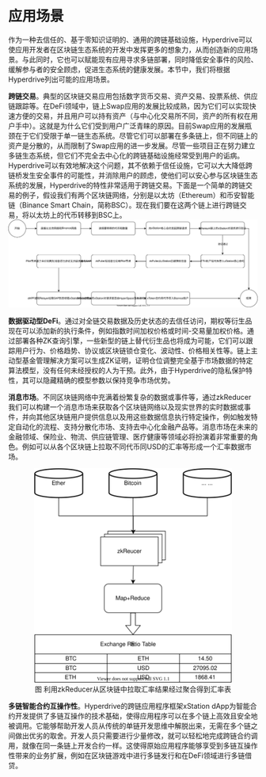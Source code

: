 # 应用场景

作为一种去信任的、基于零知识证明的、通用的跨链基础设施，Hyperdrive可以使应用开发者在区块链生态系统的开发中发挥更多的想象力，从而创造新的应用场景。与此同时，它也可以赋能现有应用寻求多链部署，同时降低安全事件的风险、缓解参与者的安全顾虑，促进生态系统的健康发展。本节中，我们将根据Hyperdrive列出可能的应用场景。

**跨链交易**。典型的区块链交易应用包括数字货币交易、资产交易、投票系统、供应链跟踪等。在DeFi领域中，链上Swap应用的发展比较成熟，因为它们可以实现快速方便的交易，并且用户可以持有资产（与中心化交易所不同，资产的所有权在用户手中）。这就是为什么它们受到用户广泛青睐的原因。目前Swap应用的发展瓶颈在于它们受限于单一链生态系统。尽管它们可以部署在多条链上，但不同链上的资产是分散的，从而限制了Swap应用的进一步发展。尽管一些项目正在努力建立多链生态系统，但它们不完全去中心化的跨链基础设施经常受到用户的诟病。Hyperdrive可以有效地解决这个问题，其不依赖于信任设施，它可以大大降低跨链桥发生安全事件的可能性，并消除用户的顾虑，使他们可以安心参与区块链生态系统的发展，Hyperdrive的特性非常适用于跨链交易。下面是一个简单的跨链交易的例子，假设我们有两个区块链网络，分别是以太坊（Ethereum）和币安智能链（Binance Smart Chain，简称BSC）。现在我们要在这两个链上进行跨链交易，将以太坊上的代币转移到BSC上。
![](images/crosschain_swap.svg)

**数据驱动型DeFi**。通过对全链交易数据及历史状态的去信任访问，期权等衍生品现在可以添加新的执行条件，例如指数时间加权价格或时间-交易量加权价格。通过部署各种ZK查询引擎，一些新型的链上替代衍生品也将成为可能，它们可以跟踪用户行为、价格趋势、协议或区块链锁仓变化、波动性、价格相关性等。链上主动型基金管理解决方案可以生成ZK证明，证明仓位调整完全基于市场数据的特定算法模型，没有任何未经授权的人为干预。此外，由于Hyperdrive的隐私保护特性，其可以隐藏精确的模型参数以保持竞争市场优势。


**消息市场**。不同区块链网络中充满着纷繁复杂的数据或事件等，通过zkReducer我们可以构建一个消息市场来获取各个区块链网络以及现实世界的实时数据或事件，并向其他区块链用户提供信息以及用这些数据信息执行特定操作，例如触发特定自动化的流程、支持分散化市场、支持去中心化金融产品等。消息市场在未来的金融领域、保险业、物流、供应链管理、医疗健康等领域必将扮演着非常重要的角色。例如可以从各个区块链上拉取不同代币同USD的汇率等形成一个汇率数据市场。

<!-- ![](images/message_market.svg) -->

<div align="center">
<img src="images/message_market.svg" width="400"/>
</div>
<center> 图 利用zkReducer从区块链中拉取汇率结果经过聚合得到汇率表 </center>

**多链智能合约互操作性**。Hyperdrive的跨链应用程序框架xStation dApp为智能合约开发提供了多链互操作的技术基础，使得应用程序可以在多个链上高效且安全地被调用。它能够帮助开发人员从传统的单链开发思维中解脱出来，无需在多个链之间做出优劣的取舍。开发人员只需要进行少量修改，就可以轻松地完成跨链合约调用，就像在同一条链上开发合约一样。这使得原始应用程序能够享受到多链互操作性带来的业务扩展，例如在区块链游戏中进行多链发行和在DeFi领域进行多链借贷。


